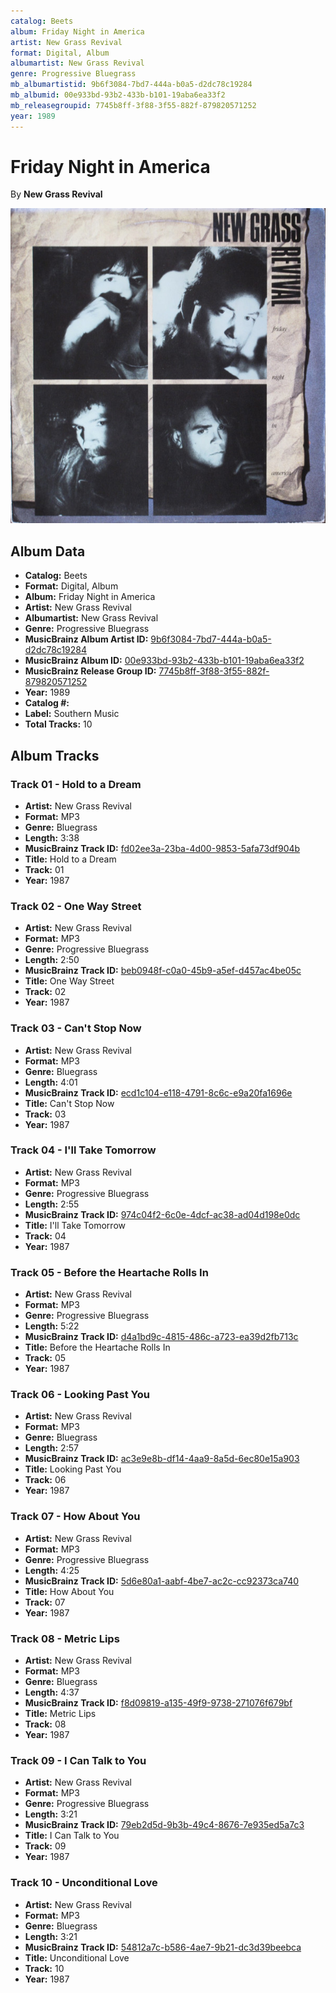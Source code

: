 ```yaml
---
catalog: Beets
album: Friday Night in America
artist: New Grass Revival
format: Digital, Album
albumartist: New Grass Revival
genre: Progressive Bluegrass
mb_albumartistid: 9b6f3084-7bd7-444a-b0a5-d2dc78c19284
mb_albumid: 00e933bd-93b2-433b-b101-19aba6ea33f2
mb_releasegroupid: 7745b8ff-3f88-3f55-882f-879820571252
year: 1989
---
```


# Friday Night in America

By **New Grass Revival**

![](../../assets/beetscovers/New_Grass_Revival-Friday_Night_in_America.jpg)

## Album Data

- **Catalog:** Beets
- **Format:** Digital, Album
- **Album:** Friday Night in America
- **Artist:** New Grass Revival
- **Albumartist:** New Grass Revival
- **Genre:** Progressive Bluegrass
- **MusicBrainz Album Artist ID:** [9b6f3084-7bd7-444a-b0a5-d2dc78c19284](https://musicbrainz.org/artist/9b6f3084-7bd7-444a-b0a5-d2dc78c19284)
- **MusicBrainz Album ID:** [00e933bd-93b2-433b-b101-19aba6ea33f2](https://musicbrainz.org/release/00e933bd-93b2-433b-b101-19aba6ea33f2)
- **MusicBrainz Release Group ID:** [7745b8ff-3f88-3f55-882f-879820571252](https://musicbrainz.org/release-group/7745b8ff-3f88-3f55-882f-879820571252)
- **Year:** 1989
- **Catalog #:** 
- **Label:** Southern Music
- **Total Tracks:** 10

## Album Tracks

### Track 01 - Hold to a Dream

- **Artist:** New Grass Revival
- **Format:** MP3
- **Genre:** Bluegrass
- **Length:** 3:38
- **MusicBrainz Track ID:** [fd02ee3a-23ba-4d00-9853-5afa73df904b](https://musicbrainz.org/recording/fd02ee3a-23ba-4d00-9853-5afa73df904b)
- **Title:** Hold to a Dream
- **Track:** 01
- **Year:** 1987

### Track 02 - One Way Street

- **Artist:** New Grass Revival
- **Format:** MP3
- **Genre:** Progressive Bluegrass
- **Length:** 2:50
- **MusicBrainz Track ID:** [beb0948f-c0a0-45b9-a5ef-d457ac4be05c](https://musicbrainz.org/recording/beb0948f-c0a0-45b9-a5ef-d457ac4be05c)
- **Title:** One Way Street
- **Track:** 02
- **Year:** 1987

### Track 03 - Can't Stop Now

- **Artist:** New Grass Revival
- **Format:** MP3
- **Genre:** Bluegrass
- **Length:** 4:01
- **MusicBrainz Track ID:** [ecd1c104-e118-4791-8c6c-e9a20fa1696e](https://musicbrainz.org/recording/ecd1c104-e118-4791-8c6c-e9a20fa1696e)
- **Title:** Can't Stop Now
- **Track:** 03
- **Year:** 1987

### Track 04 - I'll Take Tomorrow

- **Artist:** New Grass Revival
- **Format:** MP3
- **Genre:** Progressive Bluegrass
- **Length:** 2:55
- **MusicBrainz Track ID:** [974c04f2-6c0e-4dcf-ac38-ad04d198e0dc](https://musicbrainz.org/recording/974c04f2-6c0e-4dcf-ac38-ad04d198e0dc)
- **Title:** I'll Take Tomorrow
- **Track:** 04
- **Year:** 1987

### Track 05 - Before the Heartache Rolls In

- **Artist:** New Grass Revival
- **Format:** MP3
- **Genre:** Progressive Bluegrass
- **Length:** 5:22
- **MusicBrainz Track ID:** [d4a1bd9c-4815-486c-a723-ea39d2fb713c](https://musicbrainz.org/recording/d4a1bd9c-4815-486c-a723-ea39d2fb713c)
- **Title:** Before the Heartache Rolls In
- **Track:** 05
- **Year:** 1987

### Track 06 - Looking Past You

- **Artist:** New Grass Revival
- **Format:** MP3
- **Genre:** Bluegrass
- **Length:** 2:57
- **MusicBrainz Track ID:** [ac3e9e8b-df14-4aa9-8a5d-6ec80e15a903](https://musicbrainz.org/recording/ac3e9e8b-df14-4aa9-8a5d-6ec80e15a903)
- **Title:** Looking Past You
- **Track:** 06
- **Year:** 1987

### Track 07 - How About You

- **Artist:** New Grass Revival
- **Format:** MP3
- **Genre:** Progressive Bluegrass
- **Length:** 4:25
- **MusicBrainz Track ID:** [5d6e80a1-aabf-4be7-ac2c-cc92373ca740](https://musicbrainz.org/recording/5d6e80a1-aabf-4be7-ac2c-cc92373ca740)
- **Title:** How About You
- **Track:** 07
- **Year:** 1987

### Track 08 - Metric Lips

- **Artist:** New Grass Revival
- **Format:** MP3
- **Genre:** Bluegrass
- **Length:** 4:37
- **MusicBrainz Track ID:** [f8d09819-a135-49f9-9738-271076f679bf](https://musicbrainz.org/recording/f8d09819-a135-49f9-9738-271076f679bf)
- **Title:** Metric Lips
- **Track:** 08
- **Year:** 1987

### Track 09 - I Can Talk to You

- **Artist:** New Grass Revival
- **Format:** MP3
- **Genre:** Progressive Bluegrass
- **Length:** 3:21
- **MusicBrainz Track ID:** [79eb2d5d-9b3b-49c4-8676-7e935ed5a7c3](https://musicbrainz.org/recording/79eb2d5d-9b3b-49c4-8676-7e935ed5a7c3)
- **Title:** I Can Talk to You
- **Track:** 09
- **Year:** 1987

### Track 10 - Unconditional Love

- **Artist:** New Grass Revival
- **Format:** MP3
- **Genre:** Bluegrass
- **Length:** 3:21
- **MusicBrainz Track ID:** [54812a7c-b586-4ae7-9b21-dc3d39beebca](https://musicbrainz.org/recording/54812a7c-b586-4ae7-9b21-dc3d39beebca)
- **Title:** Unconditional Love
- **Track:** 10
- **Year:** 1987

